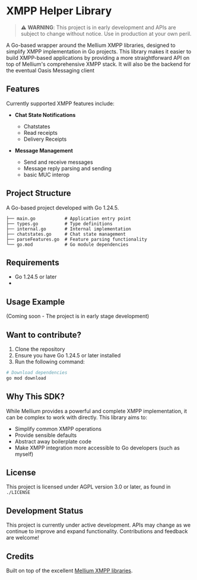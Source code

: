 # XMPP Helper Library

> ⚠️ **WARNING**: This project is in early development and APIs are subject
> to change without notice. Use in production at your own peril.

A Go-based wrapper around the Mellium XMPP libraries, designed to simplify 
XMPP implementation in Go projects. This library makes it easier to build 
XMPP-based applications by providing a more straightforward API on top of 
Mellium's comprehensive XMPP stack. It will also be the backend for the 
eventual Oasis Messaging client

## Features

Currently supported XMPP features include:

- **Chat State Notifications**
    - Chatstates
    - Read receipts
    - Delivery Receipts

- **Message Management**
    - Send and receive messages
    - Message reply parsing and sending
    - basic MUC interop

## Project Structure

A Go-based project developed with Go 1.24.5.

```
├── main.go           # Application entry point
├── types.go          # Type definitions
├── internal.go       # Internal implementation
├── chatstates.go     # Chat state management
├── parseFeatures.go  # Feature parsing functionality
└── go.mod            # Go module dependencies
```
## Requirements

- Go 1.24.5 or later
- 
## Usage Example

(Coming soon - The project is in early stage development)

## Want to contribute?

1. Clone the repository
2. Ensure you have Go 1.24.5 or later installed
3. Run the following command:
```bash
# Download dependencies
go mod download
```
## Why This SDK?

While Mellium provides a powerful and complete XMPP implementation, it can be complex to work with directly. This library aims to:

- Simplify common XMPP operations
- Provide sensible defaults
- Abstract away boilerplate code
- Make XMPP integration more accessible to Go developers (such as myself)

## License

This project is licensed under AGPL version 3.0 or later, as found in `./LICENSE`

## Development Status

This project is currently under active development. APIs may change as we continue to improve and expand functionality. Contributions and feedback are welcome!

## Credits

Built on top of the excellent [Mellium XMPP libraries](https://mellium.im/).



